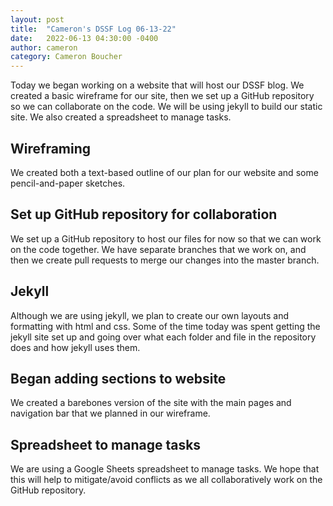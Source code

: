 ```yaml
---
layout: post
title:  "Cameron's DSSF Log 06-13-22"
date:   2022-06-13 04:30:00 -0400
author: cameron
category: Cameron Boucher
---
```


Today we began working on a website that will host our DSSF blog. We created a basic wireframe for our site, then we set up a GitHub repository so we can collaborate on the code. We will be using jekyll to build our static site. We also created a spreadsheet to manage tasks.

## Wireframing

We created both a text-based outline of our plan for our website and some pencil-and-paper sketches.

## Set up GitHub repository for collaboration

We set up a GitHub repository to host our files for now so that we can work on the code together. We have separate branches that we work on, and then we create pull requests to merge our changes into the master branch.

## Jekyll

Although we are using jekyll, we plan to create our own layouts and formatting with html and css. Some of the time today was spent getting the jekyll site set up and going over what each folder and file in the repository does and how jekyll uses them.

## Began adding sections to website

We created a barebones version of the site with the main pages and navigation bar that we planned in our wireframe.

## Spreadsheet to manage tasks

We are using a Google Sheets spreadsheet to manage tasks. We hope that this will help to mitigate/avoid conflicts as we all collaboratively work on the GitHub repository.